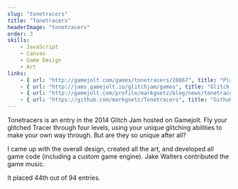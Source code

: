 ```yaml
---
slug: "tonetracers"
title: "Tonetracers"
headerImage: "tonetracers"
order: 3
skills:
    - JavaScript
    - Canvas
    - Game Design
    - Art
links:
    - { url: "http://gamejolt.com/games/tonetracers/28867", title: "Play Tonetracers on Gamejolt" }
    - { url: "http://jams.gamejolt.io/glitchjam/games", title: "Glitch Jam Homepage" }
    - { url: "http://gamejolt.com/profile/markgoetz/blog/news/tonetracers-a-glitchjam-postmortem/14376/", title: "Postmortem Blog Post" }
    - { url: "https://github.com/markgoetz/Tonetracers", title: "Github Repository" }
---
```


Tonetracers is an entry in the 2014 Glitch Jam hosted on Gamejolt. Fly your glitched Tracer through four levels, using your unique glitching abilities to make your own way through. But are they so unique after all?

I came up with the overall design, created all the art, and developed all game code (including a custom game engine).  Jake Walters contributed the game music.

It placed 44th out of 94 entries.
